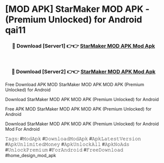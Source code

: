 # [MOD APK] StarMaker MOD APK - (Premium Unlocked) for Android qai11



<div align="center">
<h3>🔴 Download [Server1] 👉👉 <a href="https://momento.my/?title=StarMaker_MOD_APK">StarMaker MOD APK Mod Apk</a></h3><br>

<h3>🔴 Download [Server2] 👉👉 <a href="https://momento.my/?title=StarMaker_MOD_APK">StarMaker MOD APK Mod Apk</a></h3>
</div>



Free Download APK MOD StarMaker MOD APK MOD APK (Premium Unlocked) for Android

Download StarMaker MOD APK MOD APK (Premium Unlocked) for Android

Free APK MOD StarMaker MOD APK MOD APK (Premium Unlocked) for Android

Download StarMaker MOD APK MOD APK (Premium Unlocked) for Android Mod For Android

𝚃𝚊𝚐𝚜: #𝙼𝚘𝚍𝙰𝚙𝚔 #𝙳𝚘𝚠𝚗𝚕𝚘𝚊𝚍𝙼𝚘𝚍𝙰𝚙𝚔 #𝙰𝚙𝚔𝙻𝚊𝚝𝚎𝚜𝚝𝚅𝚎𝚛𝚜𝚒𝚘𝚗 #𝙰𝚙𝚔𝚄𝚗𝚕𝚒𝚖𝚒𝚝𝚎𝚍𝙼𝚘𝚗𝚎𝚢 #𝙰𝚙𝚔𝚄𝚗𝚕𝚘𝚌𝚔𝙰𝚕𝚕 #𝙰𝚙𝚔𝙽𝚘𝙰𝚍𝚜 #𝚄𝚗𝚕𝚘𝚌𝚔𝙿𝚛𝚎𝚖𝚒𝚞𝚖 #𝙵𝚘𝚛𝙰𝚗𝚍𝚛𝚘𝚒𝚍 #𝙵𝚛𝚎𝚎𝙳𝚘𝚠𝚗𝚕𝚘𝚊𝚍 #home_design_mod_apk
